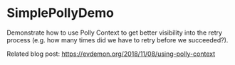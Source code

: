 # SimplePollyDemo
Demonstrate how to use Polly Context to get better visibility into the retry process (e.g. how many times did we have to retry before we succeeded?).

Related blog post: https://evdemon.org/2018/11/08/using-polly-context
